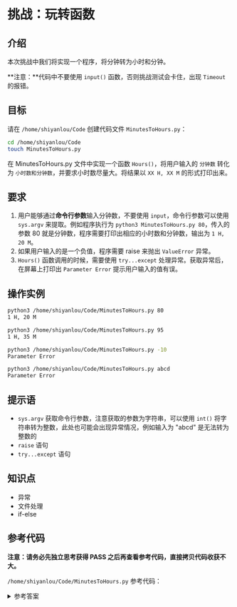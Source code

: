 # 挑战：玩转函数

## 介绍

本次挑战中我们将实现一个程序，将分钟转为小时和分钟。

**注意：**代码中不要使用 `input()` 函数，否则挑战测试会卡住，出现 `Timeout` 的报错。

## 目标

请在 `/home/shiyanlou/Code` 创建代码文件 `MinutesToHours.py`：

```bash
cd /home/shiyanlou/Code
touch MinutesToHours.py
```

在 MinutesToHours.py 文件中实现一个函数 `Hours()`，将用户输入的 `分钟数` 转化为 `小时数和分钟数`，并要求小时数尽量大。将结果以 `XX H, XX M` 的形式打印出来。

## 要求

1. 用户能够通过**命令行参数**输入分钟数，不要使用 `input`，命令行参数可以使用 `sys.argv` 来提取。例如程序执行为 `python3 MinutesToHours.py 80`，传入的参数 80 就是分钟数，程序需要打印出相应的小时数和分钟数，输出为 `1 H, 20 M`。
2. 如果用户输入的是一个负值，程序需要 raise 来抛出 `ValueError` 异常。
3. `Hours()` 函数调用的时候，需要使用 `try...except` 处理异常。获取异常后，在屏幕上打印出 `Parameter Error` 提示用户输入的值有误。

## 操作实例

```bash
python3 /home/shiyanlou/Code/MinutesToHours.py 80
1 H, 20 M

python3 /home/shiyanlou/Code/MinutesToHours.py 95
1 H, 35 M

python3 /home/shiyanlou/Code/MinutesToHours.py -10
Parameter Error

python3 /home/shiyanlou/Code/MinutesToHours.py abcd
Parameter Error
```

## 提示语

- `sys.argv` 获取命令行参数，注意获取的参数为字符串，可以使用 `int()` 将字符串转为整数，此处也可能会出现异常情况，例如输入为 "abcd" 是无法转为整数的
- `raise` 语句
- `try...except` 语句

## 知识点

- 异常
- 文件处理
- if-else

## 参考代码

**注意：请务必先独立思考获得 PASS 之后再查看参考代码，直接拷贝代码收获不大。**

`/home/shiyanlou/Code/MinutesToHours.py` 参考代码：

<details>
<summary>参考答案</summary>

```python
import sys
# 转换函数
def Hours(minute):
    # 如果为负数则 raise 异常
    if minute < 0:
        raise ValueError("Input number cannot be negative")
    else:
        print("{} H, {} M".format(int(minute / 60), minute % 60))

# 函数调用及异常处理逻辑
try:
    Hours(int(sys.argv[1]))
except:
    print("Parameter Error")
```

</details>